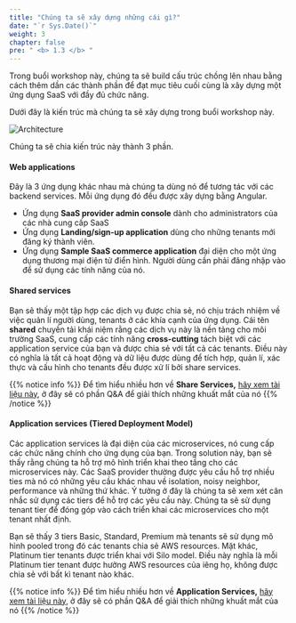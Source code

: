```yaml
---
title: "Chúng ta sẽ xây dựng những cái gì?"
date: "`r Sys.Date()`"
weight: 3
chapter: false
pre: " <b> 1.3 </b> "
---
```


Trong buổi workshop này, chúng ta sẽ build cấu trúc chồng lên nhau bằng cách thêm dần các thành phần để đạt mục tiêu cuối cùng là xây dựng một ứng dụng SaaS với đầy đủ chức năng.

Dưới đây là kiến trúc mà chúng ta sẽ xây dựng trong buổi workshop này.

![Architecture](kkk.png)

Chúng ta sẽ chia kiến trúc này thành 3 phần.

#### Web applications

Đây là 3 ứng dụng khác nhau mà chúng ta dùng nó để tương tác với các backend services. Mỗi ứng dụng đó đều được xây dựng bằng Angular.

- Ứng dụng **SaaS provider admin console** dành cho administrators của các nhà cung cấp SaaS
- Ứng dụng **Landing/sign-up application** dùng cho những tenants mới đăng ký thành viên.
- Ứng dụng **Sample SaaS commerce application** đại diện cho một ứng dụng thương mại điện tử điển hình. Người dùng cần phải đăng nhập vào để sử dụng các tính năng của nó.

#### Shared services

Bạn sẽ thấy một tập hợp các dịch vụ được chia sẻ, nó chịu trách nhiệm về việc quản lí người dùng, tenants ở các khía cạnh của ứng dụng. Cái tên **shared** chuyền tải khái niệm rằng các dịch vụ này là nền tảng cho môi trường SaaS, cung cấp các tính năng **cross-cutting** tách biệt với các application service của bạn và được chia sẻ với tất cả các tenants. Điều này có nghĩa là tất cả hoạt động và dữ liệu được dùng để tích hợp, quản lí, xác thực và cấu hình cho tenants đều được xử lí bởi share services.

{{% notice info %}}
Để tìm hiểu nhiều hơn về **Share Services,** [hãy xem tài liệu này](https://esj.com/articles/2009/04/15/saas-meaning.aspx?m=1), ở đây sẽ có phần Q&A để giải thích những khuất mắt của nó
{{% /notice %}}

#### Application services (Tiered Deployment Model)

Các application services là đại diện của các microservices, nó cung cấp các chức năng chính cho ứng dụng của bạn. Trong solution này, bạn sẽ thấy rằng chúng ta hỗ trợ mô hình triển khai theo tầng cho các microservices này. Các SaaS provider thường được yêu cầu hỗ trợ nhiều ties mà nó có những yêu cầu khác nhau về isolation, noisy neighbor, performance và những thứ khác. Ý tưởng ở đây là chúng ta sẽ xem xét cân nhắc sử dụng các tiers để hỗ trợ các yêu cầu này. Chúng ta sẽ sử dụng tenant tier để đóng góp vào cách triển khai các microservices cho một tenant nhất định.

Bạn sẽ thấy 3 tiers Basic, Standard, Premium mà tenants sẽ sử dụng mô hình pooled trong đó các tenants chia sẻ AWS resources. Mặt khác, Platinum tier tenants được triển khai với Silo model. Điều này nghĩa là mỗi Platinum tier tenant được hưởng AWS resources của iêng họ, không được chia sẻ với bất kì tenant nào khác.

{{% notice info %}}
Để tìm hiểu nhiều hơn về **Application Services,** [hãy xem tài liệu này](https://www.servicenow.com/workflows/creator-workflows/what-are-application-services.html), ở đây sẽ có phần Q&A để giải thích những khuất mắt của nó
{{% /notice %}}
